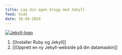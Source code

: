 ```yaml
---
title: Lag din egen blogg med Jekyll
feed: hide
date: 16-04-2024
---
```

[![Jekyll-logo](https://upload.wikimedia.org/wikipedia/commons/4/42/Jekyll_%28software%29_Logo.png)](https://jekyllrb.com/)
1. [[Installer Ruby og Jekyll]]
2. [[Opprett en ny Jekyll-webside på din datamaskin]]





